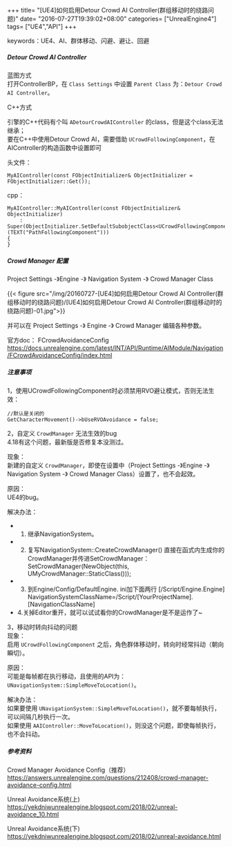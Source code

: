 +++
title= "[UE4]如何启用Detour Crowd AI Controller(群组移动时的绕路问题)"
date= "2016-07-27T19:39:02+08:00"
categories= ["UnrealEngine4"]
tags= ["UE4","API"]
+++

keywords：UE4、AI、群体移动、闪避、避让、回避

##### Detour Crowd AI Controller

蓝图方式  
打开ControllerBP，在 `Class Settings` 中设置 `Parent Class` 为：`Detour Crowd AI Controller`。  


C++方式  

引擎的C++代码有个叫 `ADetourCrowdAIController` 的class，但是这个class无法继承；  
要在C++中使用Detour Crowd AI，需要借助 `UCrowdFollowingComponent`，在AIController的构造函数中设置即可

头文件：

    MyAIController(const FObjectInitializer& ObjectInitializer = FObjectInitializer::Get());

cpp：

    MyAIController::MyAIController(const FObjectInitializer& ObjectInitializer)
        : Super(ObjectInitializer.SetDefaultSubobjectClass<UCrowdFollowingComponent>(TEXT("PathFollowingComponent")))
    {        
    }


##### Crowd Manager 配置
Project Settings -》Engine -》 Navigation System -》 Crowd Manager Class

{{< figure src="/img/20160727-[UE4]如何启用Detour Crowd AI Controller(群组移动时的绕路问题)/[UE4]如何启用Detour Crowd AI Controller(群组移动时的绕路问题)-01.jpg">}}

并可以在 Project Settings -》 Engine -》 Crowd Manager 编辑各种参数。

官方doc：
FCrowdAvoidanceConfig
https://docs.unrealengine.com/latest/INT/API/Runtime/AIModule/Navigation/FCrowdAvoidanceConfig/index.html

##### 注意事项

1，使用UCrowdFollowingComponent时必须禁用RVO避让模式，否则无法生效：

    //默认是关闭的
    GetCharacterMovement()->bUseRVOAvoidance = false;	
    
2，自定义 `CrowdManager` 无法生效的bug  
4.18有这个问题，最新版是否修复本没测过。

现象：  
新建的自定义 `CrowdManager`，即使在设置中（Project Settings -》Engine -》 Navigation System -》 Crowd Manager Class）设置了，也不会起效。

原因：  
UE4的bug。

解决办法：

+ 1. 继承NavigationSystem。
+ 2. 复写NavigationSystem::CreateCrowdManager()
直接在函式内生成你的CrowdManager并传进SetCrowdManager：
SetCrowdManager(NewObject<UCrowdManagerBase>(this, UMyCrowdManager::StaticClass())); 
+ 3. 到Engine/Config/DefaultEngine. ini加下面两行
[/Script/Engine.Engine] 
NavigationSystemClassName=/Script/[YourProjectName].[NavigationClassName] 
+ 4.关掉Editor重开，就可以试试看你的CrowdManager是不是运作了~

3，移动时转向抖动的问题  
现象：  
启用 `UCrowdFollowingComponent` 之后，角色群体移动时，转向时经常抖动（朝向瞬切）。

原因：  
可能是每帧都在执行移动，且使用的API为：`UNavigationSystem::SimpleMoveToLocation()`。

解决办法：  
如果要使用 `UNavigationSystem::SimpleMoveToLocation()`，就不要每帧执行，可以间隔几秒执行一次。  
如果使用 `AAIController::MoveToLocation()`，则没这个问题，即使每帧执行，也不会抖动。

##### 参考资料
Crowd Manager Avoidance Config（推荐）  
https://answers.unrealengine.com/questions/212408/crowd-manager-avoidance-config.html

Unreal Avoidance系统(上)  
https://yekdniwunrealengine.blogspot.com/2018/02/unreal-avoidance_10.html

Unreal Avoidance系统(下)  
https://yekdniwunrealengine.blogspot.com/2018/02/unreal-avoidance.html